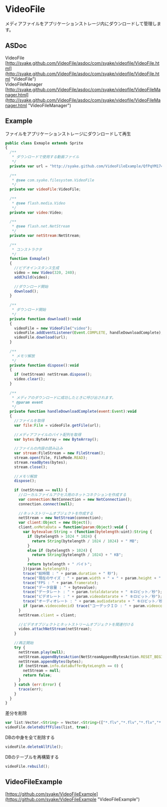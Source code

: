 VideoFile
=========

メディアファイルをアプリケーションストレージ内にダウンロードして管理します。

ASDoc
---------------
VideoFile  
[http://syake.github.com/VideoFile/asdoc/com/syake/videofile/VideoFile.html](http://syake.github.com/VideoFile/asdoc/com/syake/videofile/VideoFile.html "VideoFile")  
VideoFileManager  
[http://syake.github.com/VideoFile/asdoc/com/syake/videofile/VideoFileManager.html](http://syake.github.com/VideoFile/asdoc/com/syake/videofile/VideoFileManager.html "VideoFileManager")  

Example
---------------

ファイルをアプリケーションストレージにダウンロードして再生
```javascript
public class Exmaple extends Sprite
{
  /**
   * ダウンロードで使用する動画ファイル
   */
  private var url = "http://syake.github.com/VideoFileExample/QfPqYM174JQ.flv";
  
  /**
   * @see com.syake.filesystem.VideoFile
   */
  private var videoFile:VideoFile;
  
  /**
   * @see flash.media.Video
   */
  private var video:Video;
  
  /**
   * @see flash.net.NetStream
   */
  private var netStream:NetStream;
  
  /**
   * コンストラクタ
   */
  function Exmaple()
  {
    //ビデオインスタンス生成
    video = new Video(320, 240);
    addChild(video);
    
    //ダウンロード開始
    download();
  }
  
  /**
   * ダウンロード開始
   */
  private function download():void
  {
    videoFile = new VideoFile("video");
    videoFile.addEventListener(Event.COMPLETE, handleDownloadComplete);
    videoFile.download(url);
  }
  
  /**
   * メモリ解放
   */
  private function dispose():void
  {
    if (netStream) netStream.dispose();
    video.clear();
  }
  
  /**
   * メディアのダウンロードに成功したときに呼び出されます。
   * @param event
   */
  private function handleDownloadComplete(event:Event):void
  {
    //ファイルを取得
    var file:File = videoFile.getFile(url);
    
    //メディアファイルのバイト配列を取得
    var bytes:ByteArray = new ByteArray();
    
    //ファイルの内容の読み込み
    var stream:FileStream = new FileStream();
    stream.open(file, FileMode.READ);
    stream.readBytes(bytes);
    stream.close();
    
    //メモリ解放
    dispose();
    
    if (netStream == null) {
      //ローカルファイルアクセス用のネットコネクションを作成する
      var connection:NetConnection = new NetConnection();
      connection.connect(null);
      
      //ネットストリームオブジェクトを作成する
      netStream = new NetStream(connection);
      var client:Object = new Object();
      client.onMetaData = function(param:Object):void {
        var bytevalue:String = (function(bytelength:uint):String {
          if (bytelength > 1024 * 1024) {
            return String(bytelength / 1024 / 1024) + " MB";
          }
          else if (bytelength > 1024) {
            return String(bytelength / 1024) + " KB";
          }
          return bytelength + " バイト";
        })(param.bytelength);
        trace("総時間 : " + param.duration + " 秒");
        trace("現在のサイズ : " + param.width + " × " + param.height + " ピクセル");
        trace("FPS : " + param.framerate);
        trace("データ容量 : " + bytevalue);
        trace("データレート : " + param.totaldatarate + " キロビット／秒");
        trace("ビデオレート : " + param.videodatarate + " キロビット／秒");
        trace("オーディオレート : " + param.audiodatarate + " キロビット／秒");
        if (param.videocodecid) trace("コーデックＩＤ : " + param.videocodecid);
      }
      netStream.client = client;
      
      //ビデオオブジェクトとネットストリームオブジェクトを関連付ける
      video.attachNetStream(netStream);
    }
    
    //再正開始
    try {
      netStream.play(null);
      netStream.appendBytesAction(NetStreamAppendBytesAction.RESET_BEGIN);
      netStream.appendBytes(bytes);
      if (netStream.info.dataBufferByteLength == 0) {
        netStream = null;
        return false;
      }
    } catch (err:Error) {
      trace(err);
    }
  }
}
```

差分を削除
```javascript
var list:Vector.<String> = Vector.<String>(["*.flv","*.flv","*.flv","*.flv","*.flv"]);
videoFile.deleteDiffFiles(list, true);
```

DBの中身を全て削除する
```javascript
videoFile.deleteAllFile();
```

DBのテーブルを再構築する
```javascript
videoFile.rebuild();
```

VideoFileExample
---------------
[https://github.com/syake/VideoFileExample](https://github.com/syake/VideoFileExample "VideoFileExample")
